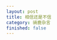 ```yaml
---
layout: post
title: 相信还是不信
category: 骑鹿杂言
finished: false
---
```


<!-- 


从二次元的角度解读倚天屠龙记的女性角色。赵敏:外国公主，傲娇、强势加倒贴。周芷若:名门大家闺秀，腹黑黑长直。小昭:清纯混血萝莉女仆，带圣女隐藏属性加成。殷离:病娇血亲妹！编外 杨不悔:青梅竹马NTR。倚天屠龙记成书于1962年。在那个蛮荒时代，金庸就已经把完美的后宫模板创造出来了！远远走在了业界之前！！！现在这群平成废宅的爹都还是X子状态呢！！！

作者：菜头超人2号
链接：https://www.zhihu.com/question/268740381/answer/523181717
来源：知乎
著作权归作者所有。商业转载请联系作者获得授权，非商业转载请注明出处。 -->

